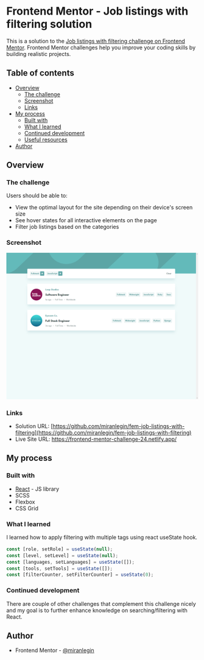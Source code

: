 # Frontend Mentor - Job listings with filtering solution

This is a solution to the [Job listings with filtering challenge on Frontend Mentor](https://www.frontendmentor.io/challenges/job-listings-with-filtering-ivstIPCt). Frontend Mentor challenges help you improve your coding skills by building realistic projects.

## Table of contents

- [Overview](#overview)
  - [The challenge](#the-challenge)
  - [Screenshot](#screenshot)
  - [Links](#links)
- [My process](#my-process)
  - [Built with](#built-with)
  - [What I learned](#what-i-learned)
  - [Continued development](#continued-development)
  - [Useful resources](#useful-resources)
- [Author](#author)

## Overview

### The challenge

Users should be able to:

- View the optimal layout for the site depending on their device's screen size
- See hover states for all interactive elements on the page
- Filter job listings based on the categories

### Screenshot

![](./screenshots/desktop.png)

### Links

- Solution URL: [https://github.com/miranlegin/fem-job-listings-with-filtering](https://github.com/miranlegin/fem-job-listings-with-filtering)
- Live Site URL: [https://frontend-mentor-challenge-24.netlify.app/
  ](https://frontend-mentor-challenge-24.netlify.app/)

## My process

### Built with

- [React](https://reactjs.org/) - JS library
- SCSS
- Flexbox
- CSS Grid

### What I learned

I learned how to apply filtering with multiple tags using react useState hook.

```js
const [role, setRole] = useState(null);
const [level, setLevel] = useState(null);
const [languages, setLanguages] = useState([]);
const [tools, setTools] = useState([]);
const [filterCounter, setFilterCounter] = useState(0);
```

### Continued development

There are couple of other challenges that complement this challenge nicely and my goal is to further enhance knowledge on searching/filtering with React.

## Author

- Frontend Mentor - [@miranlegin](https://www.frontendmentor.io/profile/miranlegin)
